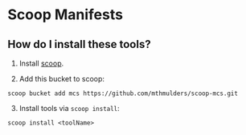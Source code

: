 # Scoop Manifests

## How do I install these tools?

1. Install [scoop](https://github.com/lukesampson/scoop).

2. Add this bucket to scoop:

```
scoop bucket add mcs https://github.com/mthmulders/scoop-mcs.git
```

3. Install tools via `scoop install`:

```
scoop install <toolName>
```
